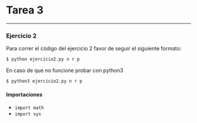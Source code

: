 
# Tarea 3
<hr>

### Ejercicio 2

Para correr el código del ejercicio 2 favor de seguir el siguiente formato:

``` cmd
$ python ejercicio2.py n r p
```

En caso de que no funcione probar con python3

``` cmd
$ python3 ejercicio2.py n r p
```

#### Importaciones

- ```import math```
- ```import sys```




